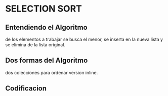 # SELECTION SORT

## Entendiendo el Algoritmo
de los elementos a trabajar se busca el menor, se inserta en la nueva lista y se elimina de la lista original.
## Dos formas del Algoritmo
dos colecciones para ordenar
version inline.
## Codificacion
